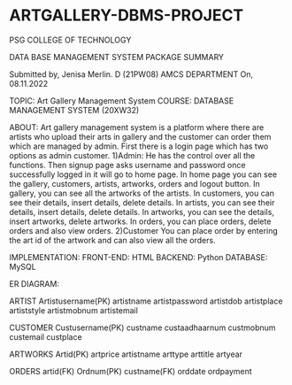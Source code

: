 # ARTGALLERY-DBMS-PROJECT

PSG COLLEGE OF TECHNOLOGY

DATA BASE MANAGEMENT SYSTEM PACKAGE SUMMARY

Submitted by,
Jenisa Merlin. D (21PW08)
AMCS DEPARTMENT
On,
08.11.2022

TOPIC: Art Gallery Management System
COURSE: DATABASE MANAGEMENT SYSTEM (20XW32)



ABOUT:
Art gallery management system is a platform where there are artists who upload their arts in gallery and the customer can order them which are managed by admin.
First there is a login page which has two options as admin customer.
1)Admin:
He has the control over all the functions.
Then signup page asks username and password once successfully logged in it will go to home page.
In home page you can see the gallery, customers, artists, artworks, orders and logout button.
In gallery, you can see all the artworks of the artists.
In customers, you can see their details, insert details, delete details.
In artists, you can see their details, insert details, delete details.
In artworks, you can see the details, insert artworks, delete artworks.
In orders, you can place orders, delete orders and also view orders.
2)Customer
You can place order by entering the art id of the artwork and can also view all the orders.

IMPLEMENTATION:
FRONT-END: HTML
BACKEND: Python
DATABASE: MySQL

ER DIAGRAM:

 

ARTIST
Artistusername(PK) artistname	artistpassword	artistdob	artistplace	artiststyle	artistmobnum	artistemail

CUSTOMER
Custusername(PK) custname	custaadhaarnum	custmobnum	custemail	custplace

ARTWORKS
Artid(PK) artprice	artistname	arttype	arttitle	artyear

ORDERS
artid(FK)	Ordnum(PK) custname(FK)	orddate	ordpayment






